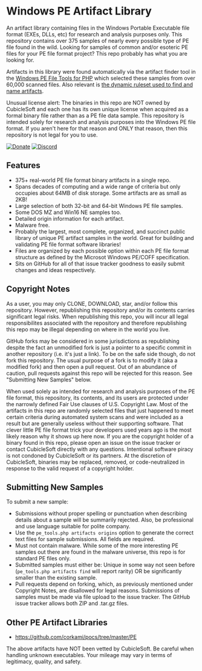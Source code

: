 Windows PE Artifact Library
===========================

An artifact library containing files in the Windows Portable Executable file format (EXEs, DLLs, etc) for research and analysis purposes only.  This repository contains over 375 samples of nearly every possible type of PE file found in the wild.  Looking for samples of common and/or esoteric PE files for your PE file format project?  This repo probably has what you are looking for.

Artifacts in this library were found automatically via the artifact finder tool in the [Windows PE File Tools for PHP](https://github.com/cubiclesoft/php-winpefile) which selected these samples from over 60,000 scanned files.  Also relevant is [the dynamic ruleset used to find and name artifacts](https://github.com/cubiclesoft/php-winpefile/blob/master/support/artifact_rules.php).

Unusual license alert:  The binaries in this repo are NOT owned by CubicleSoft and each one has its own unique license when acquired as a formal binary file rather than as a PE file data sample.  This repository is intended solely for research and analysis purposes into the Windows PE file format.  If you aren't here for that reason and ONLY that reason, then this repository is not legal for you to use.

[![Donate](https://cubiclesoft.com/res/donate-shield.png)](https://cubiclesoft.com/donate/) [![Discord](https://img.shields.io/discord/777282089980526602?label=chat&logo=discord)](https://cubiclesoft.com/product-support/github/)

Features
--------

* 375+ real-world PE file format binary artifacts in a single repo.
* Spans decades of computing and a wide range of criteria but only occupies about 64MB of disk storage.  Some artifacts are as small as 2KB!
* Large selection of both 32-bit and 64-bit Windows PE file samples.
* Some DOS MZ and Win16 NE samples too.
* Detailed origin information for each artifact.
* Malware free.
* Probably the largest, most complete, organized, and succinct public library of unique PE artifact samples in the world.  Great for building and validating PE file format software libraries!
* Files are organized by each possible option within each PE file format structure as defined by the Microsot Windows PE/COFF specification.
* Sits on GitHub for all of that issue tracker goodness to easily submit changes and ideas respectively.

Copyright Notes
---------------

As a user, you may only CLONE, DOWNLOAD, star, and/or follow this repository.  However, republishing this repository and/or its contents carries significant legal risks.  When republishing this repo, you will incur all legal responsibilites associated with the repository and therefore republishing this repo may be illegal depending on where in the world you live.

GitHub forks may be considered in some jurisdictions as republishing despite the fact an unmodified fork is just a pointer to a specific commit in another repository (i.e. it's just a link).  To be on the safe side though, do not fork this repository.  The usual purpose of a fork is to modify it (aka a modified fork) and then open a pull request.  Out of an abundance of caution, pull requests against this repo will be rejected for this reason.  See "Submitting New Samples" below.

When used solely as intended for research and analysis purposes of the PE file format, this repository, its contents, and its users are protected under the narrowly defined Fair Use clauses of U.S. Copyright Law.  Most of the artifacts in this repo are randomly selected files that just happened to meet certain criteria during automated system scans and were included as a result but are generally useless without their supporting software.  That clever little PE file format trick your developers used years ago is the most likely reason why it shows up here now.  If you are the copyright holder of a binary found in this repo, please open an issue on the issue tracker or contact CubicleSoft directly with any questions.  Intentional software piracy is not condoned by CubicleSoft or its partners.  At the discretion of CubicleSoft, binaries may be replaced, removed, or code-neutralized in response to the valid request of a copyright holder.

Submitting New Samples
----------------------

To submit a new sample:

* Submissions without proper spelling or punctuation when describing details about a sample will be summarily rejected.  Also, be professional and use language suitable for polite company.
* Use the `pe_tools.php artifacts origins` option to generate the correct text files for sample submissions.  All fields are required.
* Must not contain malware.  While some of the more interesting PE samples out there are found in the malware universe, this repo is for standard PE files only.
* Submitted samples must either be:  Unique in some way not seen before (`pe_tools.php artifacts find` will report rarity) OR be significantly smaller than the existing sample.
* Pull requests depend on forking, which, as previously mentioned under Copyright Notes, are disallowed for legal reasons.  Submissions of samples must be made via file upload to the issue tracker.  The GitHub issue tracker allows both ZIP and .tar.gz files.

Other PE Artifact Libraries
---------------------------

* https://github.com/corkami/pocs/tree/master/PE

The above artifacts have NOT been vetted by CubicleSoft.  Be careful when handling unknown executables.  Your mileage may vary in terms of legitimacy, quality, and safety.
